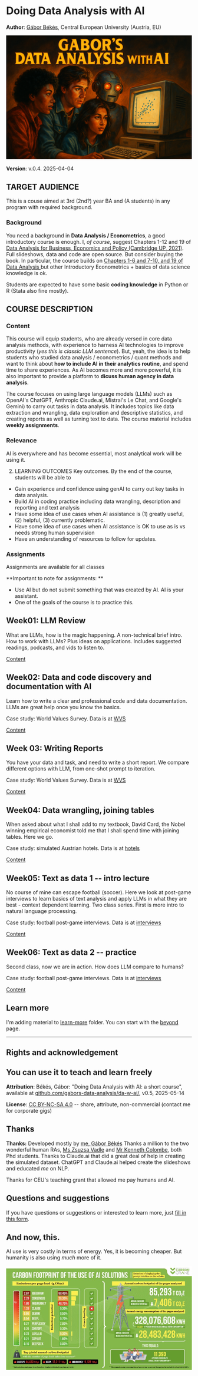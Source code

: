 # Doing Data Analysis with AI

**Author**: [Gábor Békés](https://sites.google.com/site/bekesg/), Central European University (Austria, EU)

![Image](images/gabors-data-analysis-with-ai.png)

**Version**: v.0.4. 2025-04-04 

## TARGET AUDIENCE
This is a couse aimed at 3rd (2nd?) year BA and (A students) in any program with required background. 

### Background

You need a background in **Data Analysis / Econometrics**, a good introductory course is enough. I, *of course*, suggest Chapters 1-12 and 19 of [Data Analysis for Business, Economics and Policy (Cambridge UP, 2021)](https://gabors-data-analysis.com/getting-started). Full slideshows, data and code are open source. But consider buying the book. 
In particular, the course builds on [Chapters 1-6 and 7-10, and 19 of Data Analysis ](https://gabors-data-analysis.com/chapter-details/) but other Introductory Econometrics + basics of data science knowledge is ok.

Students are expected to have some basic **coding knowledge** in Python or R (Stata also fine mostly). 


## COURSE DESCRIPTION
### Content

This course will equip students, who are already versed in core data analysis methods, with experience to harness AI technologies to improve productivity (*yes this is classic LLM sentence*). But, yeah, the idea is to help students who studied data analysis / econometrics / quant methods and want to think about **how to include AI in their analytics routine**, and spend time to share experiences. As AI becomes more and more powerful, it is also important to provide a platform to **dicuss human agency in data analysis**. 

The course focuses on using large language models (LLMs) such as OpenAI's ChatGPT, Anthropic Claude.ai, Mistral's Le Chat, and Google's Gemini) to carry out tasks in data analysis. It includes topics like data extraction and wrangling, data exploration and descriptive statistics, and creating reports as well as turning text to data. The course material includes **weekly assignments**. 

### Relevance

AI is everywhere and has become essential, most analytical work will be using it.

2. LEARNING OUTCOMES
Key outcomes. By the end of the course, students will be able to

* Gain experience and confidence using genAI to carry out key tasks in data analysis.
* Build AI in coding practice including data wrangling, description and reporting and text analysis
* Have some idea of use cases when AI assistance is (1) greatly useful, (2) helpful, (3) currently problematic. 
* Have some idea of use cases when AI assistance is OK to use as is vs needs strong human supervision
* Have an understanding of resources to follow for updates. 

### Assignments

Assignments are available for all classes

**Important to note for assignments: **
* Use AI but do not submit something that was created by AI. AI is your assistant.
* One of the goals of the course is to practice this. 

## Week01: LLM Review

What are LLMs, how is the magic happening. A non-technical brief intro. How to work with LLMs? Plus ideas on applications. Includes suggested readings, podcasts, and vids to listen to. 

[Content](/week01)

## Week02: Data and code discovery and documentation with AI

Learn how to write a clear and professional code and data documentation. LLMs are great help once you know the basics. 

Case study: World Values Survey. Data is at [WVS](/data/VWS)

[Content](/week02)


## Week 03: Writing Reports

You have your data and task, and need to write a short report. We compare different options with LLM, from one-shot prompt to iteration. 

Case study: World Values Survey. Data is at [WVS](/data/VWS)

[Content](/week03)


## Week04: Data wrangling, joining tables

When asked about what I shall add to my textbook, David Card, the Nobel winning empirical economist told me that I shall spend time with joining tables. Here we go. 

Case study: simulated Austrian hotels. Data is at [hotels](/data/austria-hotels)

[Content](/week04)

## Week05: Text as data 1 -- intro lecture

No course of mine can escape football (soccer). Here we look at post-game interviews to learn basics of text analysis and apply LLMs in what they are best - context dependent learning. Two class series. First is more intro to natural language processing. 

Case study: football post-game interviews. Data is at [interviews](/data/interviews)

[Content](/week05)

## Week06: Text as data 2 -- practice

Second class, now we are in action. How does LLM compare to humans? 

Case study: football post-game interviews. Data is at [interviews](/data/interviews)

[Content](/week06)

## Learn more

I'm adding material to [learn-more](/learn-more) folder. You can start with the [beyond](/learn-more/beyond.md) page. 

---

## Rights and acknowledgement 

## You can use it to teach and learn freely

**Attribution**: Békés, Gábor: "Doing Data Analysis with AI: a short course", available at [github.com/gabors-data-analysis/da-w-ai/](https://github.com/gabors-data-analysis/da-w-ai/), v0.5, 2025-05-14

**License**: [CC BY-NC-SA 4.0](https://creativecommons.org/licenses/by-nc-sa/4.0/) -- share, attribute, non-commercial (contact me for corporate gigs)

## Thanks

**Thanks:** Developed mostly by [me, Gábor Békés](https://bsky.app/profile/gaborbekes.bsky.social) Thanks a million to the two wonderful human RAs, [Ms Zsuzsa Vadle](https://bsky.app/profile/zsuzsannavadle.bsky.social) and [Mr Kenneth Colombe](https://bsky.app/profile/kcolombe24.bsky.social), both Phd students. Thanks to Claude.ai that did a great deal of help in creating the simulated dataset. ChatGPT and Claude.ai helped create the slideshows and educated *me* on NLP. 

Thanks for CEU's teaching grant that allowed me pay humans and AI. 

## Questions and suggestions

If you have questions or suggestions or interested to learn more, just [fill in this form]([https://gabors-data-analysis.com/](https://docs.google.com/forms/d/e/1FAIpQLSev0oaR2s71hvFTZjhTwCuCPL00ljYWAIjl0hoZQLTn_oG3KQ/viewform?usp=header)). 

## And now, this.

AI use is very costly in terms of energy. Yes, it is becoming cheaper. But humanity is also using *much* more of it. 

![](images/ai-energy-cost.jpeg)
